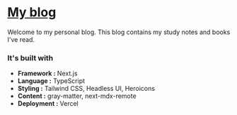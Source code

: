 # [My blog](https://uttamapaksa.github.io/)

Welcome to my personal blog. This blog contains my study notes and books I've read.

### It's built with
- **Framework :** Next.js  
- **Language :** TypeScript  
- **Styling :** Tailwind CSS, Headless UI, Heroicons  
- **Content :** gray-matter, next-mdx-remote
- **Deployment :** Vercel